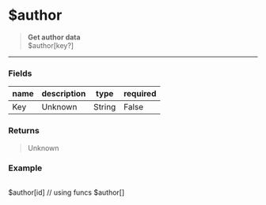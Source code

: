 # **$author**
> **Get author data** <br/>
> $author[key?]
- - -

### Fields
| name | description | type | required |
|------|-------------|------|----------|
| Key | Unknown | String | False |

### Returns
> Unknown

### Example
> ```php
$author[id]
// using funcs
$author[]
```